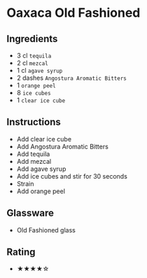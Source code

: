 # Oaxaca Old Fashioned

## Ingredients
- 3 cl `tequila`
- 2 cl `mezcal`
- 1 cl `agave syrup`
- 2 dashes `Angostura Aromatic Bitters`
- 1 `orange peel`
- 8 `ice cubes`
- 1 `clear ice cube`

## Instructions
- Add clear ice cube
- Add Angostura Aromatic Bitters
- Add tequila
- Add mezcal
- Add agave syrup
- Add ice cubes and stir for 30 seconds
- Strain
- Add orange peel

## Glassware
- Old Fashioned glass

## Rating
- ★★★★☆